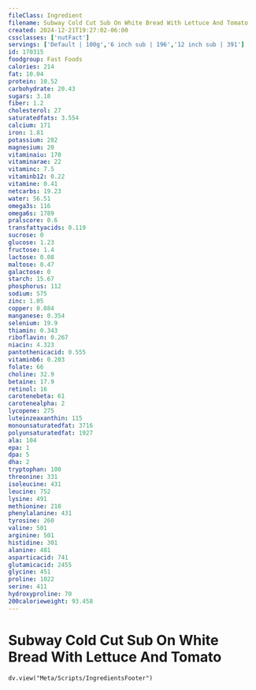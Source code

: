 ```yaml
---
fileClass: Ingredient
filename: Subway Cold Cut Sub On White Bread With Lettuce And Tomato
created: 2024-12-21T19:27:02-06:00
cssclasses: ['nutFact']
servings: ['Default | 100g','6 inch sub | 196','12 inch sub | 391']
id: 170315
foodgroup: Fast Foods
calories: 214
fat: 10.04
protein: 10.52
carbohydrate: 20.43
sugars: 3.18
fiber: 1.2
cholesterol: 27
saturatedfats: 3.554
calcium: 171
iron: 1.81
potassium: 282
magnesium: 20
vitaminaiu: 170
vitaminarae: 22
vitaminc: 7.5
vitaminb12: 0.22
vitamine: 0.41
netcarbs: 19.23
water: 56.51
omega3s: 116
omega6s: 1789
pralscore: 0.6
transfattyacids: 0.119
sucrose: 0
glucose: 1.23
fructose: 1.4
lactose: 0.08
maltose: 0.47
galactose: 0
starch: 15.67
phosphorus: 112
sodium: 575
zinc: 1.05
copper: 0.084
manganese: 0.354
selenium: 19.9
thiamin: 0.343
riboflavin: 0.267
niacin: 4.323
pantothenicacid: 0.555
vitaminb6: 0.203
folate: 66
choline: 32.9
betaine: 17.9
retinol: 16
carotenebeta: 61
carotenealpha: 2
lycopene: 275
luteinzeaxanthin: 115
monounsaturatedfat: 3716
polyunsaturatedfat: 1927
ala: 104
epa: 1
dpa: 5
dha: 2
tryptophan: 100
threonine: 331
isoleucine: 431
leucine: 752
lysine: 491
methionine: 210
phenylalanine: 431
tyrosine: 260
valine: 501
arginine: 501
histidine: 301
alanine: 481
asparticacid: 741
glutamicacid: 2455
glycine: 451
proline: 1022
serine: 411
hydroxyproline: 70
200calorieweight: 93.458
---
```


# Subway Cold Cut Sub On White Bread With Lettuce And Tomato

```dataviewjs
dv.view("Meta/Scripts/IngredientsFooter")
```